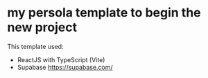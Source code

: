 # my persola template to begin the new project

This template used:

- ReactJS with TypeScript (Vite)
- Supabase https://supabase.com/

